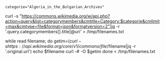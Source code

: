 ``categorie="Algeria_in_the_Bulgarian_Archives"``

curl -s "https://commons.wikimedia.org/w/api.php?action=query&list=categorymembers&cmtitle=Category:$categorie&cmlimit=max&cmtype=file&format=json&formatversion=2"|jq -r '.query.categorymembers[].title|@uri' > /tmp/filenames.txt

while read filename; do
getim=$(curl -s https://api.wikimedia.org/core/v1/commons/file/$filename|jq -r '.original.url')
echo $filename
curl -# -O $getim
done < /tmp/filenames.txt
